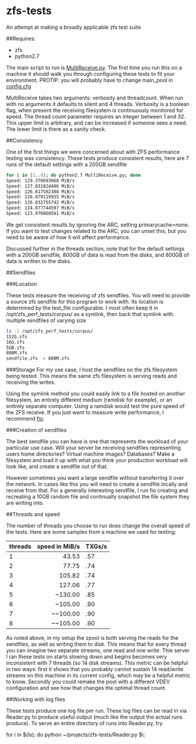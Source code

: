 zfs-tests
=========

An attempt at making a broadly applicable zfs test suite

##Requires:
* zfs
* python2.7

The main script to run is [MultiReceive.py](./MultiReceive.py). 
The first time you run this on a machine it should walk you through configuring
these tests to fit your environment.
PROTIP: you will probably have to change main_pool in [config.cfg](./config.cfg)

MultiReceive takes two arguments: verbosity and threadcount. When run with no
arguments it defaults to silent and 4 threads. Verbosity is a boolean flag, when
present the receiving filesystem is continuously monitored for speed. The thread
count parameter requires an integer between 1 and 32. This upper limit is
arbitrary, and can be increased if someone sees a need. The lower limit is there
as a sanity check.

##Consistency

One of the first things we were concerned about with ZFS performance testing was
consistency. These tests  produce consistent results, here are 7 runs of the
default settings with a 200GB sendfile
```bash
for i in {1..8}; do python2.7 MultiReceive.py; done
Speed: 129.370693668 MiB/s
Speed: 127.831824486 MiB/s
Speed: 126.817502308 MiB/s
Speed: 126.879119935 MiB/s
Speed: 126.032755742 MiB/s
Speed: 124.877744597 MiB/s
Speed: 123.970860591 MiB/s
```
We get consistent results by ignoring the ARC, setting primarycache=none. If you
want to test changes related to the ARC, you can unset this, but you need to be
aware of how it will affect performance.

Discussed further in the threads section, note that for the default settings
with a 200GB sendfile, 800GB of data is read from the disks, and 800GB of data
is written to the disks.

##Sendfiles

###Location

These tests measure the receiving of zfs sendfiles. You will need to
provide a source zfs sendfile for this program to work with. Its location is
determined by the test_file configurable. I most often keep it in
/opt/zfs_perf_tests/corpus/ as a symlink, then back that symlink with multiple
sendfiles of varying size
```bash
ls -1 /opt/zfs_perf_tests/corpus/
152G.zfs
16G.zfs
5GB.zfs
800M.zfs
sendfile.zfs -> 800M.zfs
```
###Storage
For my use case, I host the sendfiles on the zfs filesystem being tested. This
means the same zfs filesystem is serving reads and receiving the writes.

Using the symlink method you could easily link to a file hosted on another
filesystem, an entirely different medium (ramdisk for example), or an entirely
separate computer. Using a ramdisk would test the pure speed of the ZFS receive.
If you just want to measure write performance, I recommend
[fio](http://manpages.ubuntu.com/manpages/natty/man1/fio.1.html).

###Creation of sendfiles

The best sendfile you can have is one that represents the workload of your
particular use case. Will your server be receiving sendfiles representing users
home directories? Virtual machine images? Databases? Make a filesystem and load
it up with what you think your production workload will look like, and create a
sendfile out of that.

However sometimes you want a large sendfile without transferring it over the
network. In cases like this you will need to create a sendfile locally and
receive from that. For a generally interesting sendfile, I run fio creating and
recreating a 10GB random file and continually snapshot the file system they are
writing into.


##Threads and speed

The number of threads you choose to run does change the overall speed of the
tests. Here are some samples from a machine we used for testing:

threads| speed in MiB/s | TXGs/s
-------|----------------:|---------
1 |43.53  |.57
2 |77.75 |.74
3 |105.82 |.74
4 |127.06 |.77
5 |~130.00 |.85
6 |~105.00 |.90
7 |~~100.00  |.90
8 |~~105.00  |.90

As noted above, in my setup the zpool is both serving the reads for the
sendfiles, as well as writing them to disk. This means that for every thread you
can imagine two separate streams, one read and one write. Thie server I ran these
tests on starts slowing down and begins becomes very
inconsistent with 7 threads (so 14 disk streams). This metric can be helpful in
two ways: first it shows that you probably cannot sustain 14 read/write streams
on this machine in its current config, which may be a helpful metric to know.
Secondly you could remake the pool with a different VDEV configuration and see
how that changes the optimal thread count.

##Working with log files

These tests produce one log file per run. These log files can be read in via
Reader.py to produce useful output (much like the output the actual runs
produce). To serve an entire directory of runs into Reader.py, try

for i in $(ls); do python ~/projects/zfs-tests/Reader.py $i;
